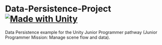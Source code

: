 # Data-Persistence-Project [![Made with Unity](https://img.shields.io/badge/Made%20with-Unity-57b9d3.svg?style=plastic&logo=unity)](https://unity3d.com)
 Data Persistence example for the Unity Junior Programmer pathway (Junior Programmer Mission: Manage scene flow and data).
